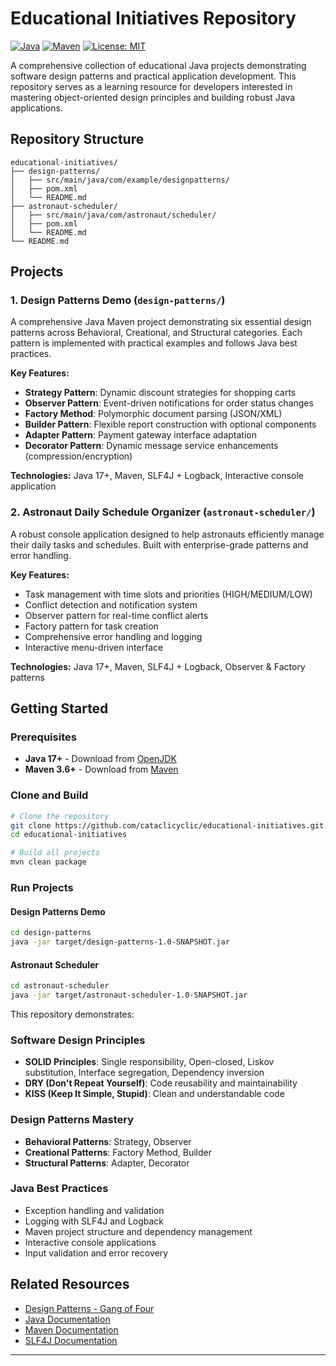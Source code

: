 # Educational Initiatives Repository

[![Java](https://img.shields.io/badge/Java-17+-blue.svg)](https://openjdk.java.net/)
[![Maven](https://img.shields.io/badge/Maven-3.6+-C71A36.svg)](https://maven.apache.org/)
[![License: MIT](https://img.shields.io/badge/License-MIT-yellow.svg)](https://opensource.org/licenses/MIT)

A comprehensive collection of educational Java projects demonstrating software design patterns and practical application development. This repository serves as a learning resource for developers interested in mastering object-oriented design principles and building robust Java applications.

##  Repository Structure

```
educational-initiatives/
├── design-patterns/          
│   ├── src/main/java/com/example/designpatterns/
│   ├── pom.xml
│   └── README.md
├── astronaut-scheduler/      
│   ├── src/main/java/com/astronaut/scheduler/
│   ├── pom.xml
│   └── README.md
└── README.md                 
```

##  Projects

### 1. Design Patterns Demo (`design-patterns/`)
A comprehensive Java Maven project demonstrating six essential design patterns across Behavioral, Creational, and Structural categories. Each pattern is implemented with practical examples and follows Java best practices.

**Key Features:**
- **Strategy Pattern**: Dynamic discount strategies for shopping carts
- **Observer Pattern**: Event-driven notifications for order status changes
- **Factory Method**: Polymorphic document parsing (JSON/XML)
- **Builder Pattern**: Flexible report construction with optional components
- **Adapter Pattern**: Payment gateway interface adaptation
- **Decorator Pattern**: Dynamic message service enhancements (compression/encryption)

**Technologies:** Java 17+, Maven, SLF4J + Logback, Interactive console application

### 2. Astronaut Daily Schedule Organizer (`astronaut-scheduler/`)
A robust console application designed to help astronauts efficiently manage their daily tasks and schedules. Built with enterprise-grade patterns and error handling.

**Key Features:**
- Task management with time slots and priorities (HIGH/MEDIUM/LOW)
- Conflict detection and notification system
- Observer pattern for real-time conflict alerts
- Factory pattern for task creation
- Comprehensive error handling and logging
- Interactive menu-driven interface

**Technologies:** Java 17+, Maven, SLF4J + Logback, Observer & Factory patterns

##  Getting Started

### Prerequisites
- **Java 17+** - Download from [OpenJDK](https://openjdk.java.net/)
- **Maven 3.6+** - Download from [Maven](https://maven.apache.org/)

### Clone and Build
```bash
# Clone the repository
git clone https://github.com/cataclicyclic/educational-initiatives.git
cd educational-initiatives

# Build all projects
mvn clean package
```

### Run Projects

#### Design Patterns Demo
```bash
cd design-patterns
java -jar target/design-patterns-1.0-SNAPSHOT.jar
```

#### Astronaut Scheduler
```bash
cd astronaut-scheduler
java -jar target/astronaut-scheduler-1.0-SNAPSHOT.jar
```

This repository demonstrates:

### Software Design Principles
- **SOLID Principles**: Single responsibility, Open-closed, Liskov substitution, Interface segregation, Dependency inversion
- **DRY (Don't Repeat Yourself)**: Code reusability and maintainability
- **KISS (Keep It Simple, Stupid)**: Clean and understandable code

### Design Patterns Mastery
- **Behavioral Patterns**: Strategy, Observer
- **Creational Patterns**: Factory Method, Builder
- **Structural Patterns**: Adapter, Decorator

### Java Best Practices
- Exception handling and validation
- Logging with SLF4J and Logback
- Maven project structure and dependency management
- Interactive console applications
- Input validation and error recovery

##  Related Resources

- [Design Patterns - Gang of Four](https://en.wikipedia.org/wiki/Design_Patterns)
- [Java Documentation](https://docs.oracle.com/en/java/)
- [Maven Documentation](https://maven.apache.org/guides/)
- [SLF4J Documentation](http://www.slf4j.org/manual.html)

---


